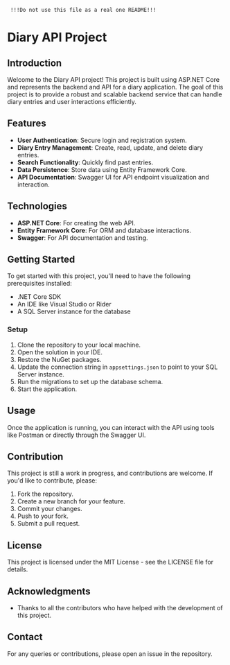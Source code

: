      !!!Do not use this file as a real one README!!!
# Diary API Project

## Introduction
Welcome to the Diary API project! This project is built using ASP.NET Core and represents the backend and API for a diary application. The goal of this project is to provide a robust and scalable backend service that can handle diary entries and user interactions efficiently.

## Features
- **User Authentication**: Secure login and registration system.
- **Diary Entry Management**: Create, read, update, and delete diary entries.
- **Search Functionality**: Quickly find past entries.
- **Data Persistence**: Store data using Entity Framework Core.
- **API Documentation**: Swagger UI for API endpoint visualization and interaction.

## Technologies
- **ASP.NET Core**: For creating the web API.
- **Entity Framework Core**: For ORM and database interactions.
- **Swagger**: For API documentation and testing.

## Getting Started
To get started with this project, you'll need to have the following prerequisites installed:
- .NET Core SDK
- An IDE like Visual Studio or Rider
- A SQL Server instance for the database

### Setup
1. Clone the repository to your local machine.
2. Open the solution in your IDE.
3. Restore the NuGet packages.
4. Update the connection string in `appsettings.json` to point to your SQL Server instance.
5. Run the migrations to set up the database schema.
6. Start the application.

## Usage
Once the application is running, you can interact with the API using tools like Postman or directly through the Swagger UI.

## Contribution
This project is still a work in progress, and contributions are welcome. If you'd like to contribute, please:
1. Fork the repository.
2. Create a new branch for your feature.
3. Commit your changes.
4. Push to your fork.
5. Submit a pull request.

## License
This project is licensed under the MIT License - see the LICENSE file for details.

## Acknowledgments
- Thanks to all the contributors who have helped with the development of this project.

## Contact
For any queries or contributions, please open an issue in the repository.


